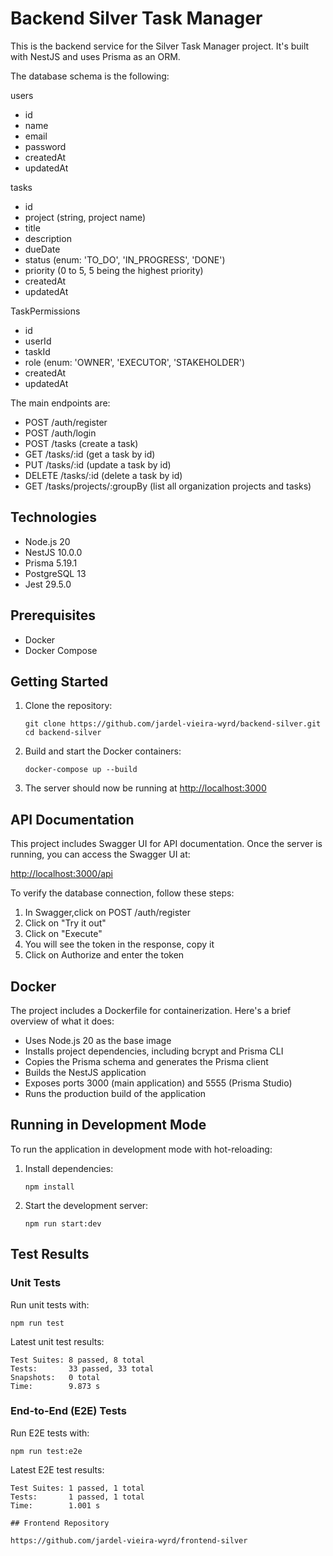 # Backend Silver Task Manager

This is the backend service for the Silver Task Manager project. It's built with NestJS and uses Prisma as an ORM.

The database schema is the following:

users
- id
- name
- email
- password
- createdAt
- updatedAt

tasks
- id
- project (string, project name)
- title
- description
- dueDate
- status (enum: 'TO_DO', 'IN_PROGRESS', 'DONE')
- priority (0 to 5, 5 being the highest priority)
- createdAt
- updatedAt

TaskPermissions
- id
- userId
- taskId
- role (enum: 'OWNER', 'EXECUTOR', 'STAKEHOLDER')
- createdAt
- updatedAt

The main endpoints are:

- POST /auth/register
- POST /auth/login
- POST /tasks (create a task)
- GET /tasks/:id (get a task by id)
- PUT /tasks/:id (update a task by id)
- DELETE /tasks/:id (delete a task by id)
- GET /tasks/projects/:groupBy (list all organization projects and tasks)

## Technologies

- Node.js 20
- NestJS 10.0.0
- Prisma 5.19.1
- PostgreSQL 13
- Jest 29.5.0

## Prerequisites

- Docker
- Docker Compose

## Getting Started

1. Clone the repository:
   ```
   git clone https://github.com/jardel-vieira-wyrd/backend-silver.git
   cd backend-silver
   ```

2. Build and start the Docker containers:
   ```
   docker-compose up --build
   ```

3. The server should now be running at [http://localhost:3000](http://localhost:3000)

## API Documentation

This project includes Swagger UI for API documentation. Once the server is running, you can access the Swagger UI at:

[http://localhost:3000/api](http://localhost:3000/api)

To verify the database connection, follow these steps:

1. In Swagger,click on POST /auth/register
2. Click on "Try it out"
3. Click on "Execute"
4. You will see the token in the response, copy it
5. Click on Authorize and enter the token

## Docker

The project includes a Dockerfile for containerization. Here's a brief overview of what it does:

- Uses Node.js 20 as the base image
- Installs project dependencies, including bcrypt and Prisma CLI
- Copies the Prisma schema and generates the Prisma client
- Builds the NestJS application
- Exposes ports 3000 (main application) and 5555 (Prisma Studio)
- Runs the production build of the application

## Running in Development Mode

To run the application in development mode with hot-reloading:

1. Install dependencies:
   ```
   npm install
   ```

2. Start the development server:
   ```
   npm run start:dev
   ```

## Test Results

### Unit Tests

Run unit tests with:
```
npm run test
```

Latest unit test results:
```
Test Suites: 8 passed, 8 total
Tests:       33 passed, 33 total
Snapshots:   0 total
Time:        9.873 s
```

### End-to-End (E2E) Tests

Run E2E tests with:
```
npm run test:e2e
```

Latest E2E test results:
```
Test Suites: 1 passed, 1 total
Tests:       1 passed, 1 total
Time:        1.001 s

## Frontend Repository

https://github.com/jardel-vieira-wyrd/frontend-silver